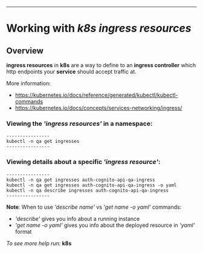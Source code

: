 ----
# Working with _k8s_ _ingress resources_

## Overview

**ingress resources** in **k8s** are a way to define to an **ingress controller** which http endpoints your **service** should accept traffic at. 

More information:
- https://kubernetes.io/docs/reference/generated/kubectl/kubectl-commands
- https://kubernetes.io/docs/concepts/services-networking/ingress/

### Viewing the _'ingress resources'_ in a namespace:
```
----------------
kubectl -n qa get ingresses
----------------
```

### Viewing details about a specific _'ingress resource'_:
```
----------------
kubectl -n qa get ingresses auth-cognito-api-qa-ingress
kubectl -n qa get ingresses auth-cognito-api-qa-ingress -o yaml
kubectl -n qa describe ingresses auth-cognito-api-qa-ingress
----------------
```

**Note**: When to use _'describe name'_ vs _'get name -o yaml'_ commands:
- _'describe'_ gives you info about a running instance
- _'get name -o yaml'_ gives you info about the deployed resource in _'yaml'_ format 

_To see more help run:_
**k8s**
